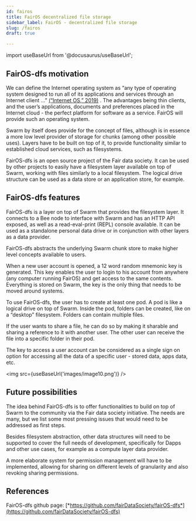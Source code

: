 ```yaml
---
id: fairos
title: FairOS decentralized file storage
sidebar_label: FairOS - decentralized file storage
slug: /fairos
draft: true

---
```

import useBaseUrl from '@docusaurus/useBaseUrl';

## FairOS-dfs motivation

We can define the Internet operating system as “any type of operating system designed to run all of its applications and services through an Internet client …” [(“Internet OS,” 2019)](https://www.zotero.org/google-docs/?ikiHo2) . The advantages being thin clients, and the user’s applications, documents and preferences placed in the Internet cloud - the perfect platform for software as a service. FairOS will provide such an operating system.

Swarm by itself does provide for the concept of files, although is in essence a more low level provider of storage for chunks (among other possible uses). Layers have to be built on top of it, to provide functionality similar to established cloud services, such as filesystems.

FairOS-dfs is an open source project of the Fair data society. It can be used by other projects to easily have a filesystem layer available on top of Swarm, working with files similarly to a local filesystem. The logical drive structure can be used as a data store or an application store, for example.

## FairOS-dfs features

FairOS-dfs is a layer on top of Swarm that provides the filesystem layer. It connects to a Bee node to interface with Swarm and has an HTTP API exposed, as well as a read-eval-print (REPL) console available. It can be used as a standalone personal data drive or in conjunction with other layers as a data provider.

FairOS-dfs abstracts the underlying Swarm chunk store to make higher level concepts available to users.

When a new user account is opened, a 12 word random mnemonic key is generated. This key enables the user to login to his account from anywhere (any computer running FairOS) and get access to the same contents. Everything is stored on Swarm, the key is the only thing that needs to be moved around systems.

To use FairOS-dfs, the user has to create at least one pod. A pod is like a logical drive on top of Swarm. Inside the pod, folders can be created, like on a “desktop” filesystem. Folders can contain multiple files.

If the user wants to share a file, he can do so by making it sharable and sharing a reference to it with another user. The other user can receive the file into a specific folder in their pod.

The key to access a user account can be considered as a single sign on option for accessing all the data of a specific user - stored data, apps data, etc.


<img src={useBaseUrl('images/image10.png')} />


## Future possibilities

The idea behind FairOS-dfs is to offer functionalities to build on top of Swarm to the community via the Fair data society initiative. The needs are many, but we list some most pressing issues that would need to be addressed as first steps.

Besides filesystem abstraction, other data structures will need to be supported to cover the full needs of development, specifically for Dapps and other use cases, for example as a compute layer data provider.

A more elaborate system for permission management will have to be implemented, allowing for sharing on different levels of granularity and also revoking sharing permissions.

## References

FairOS-dfs github page: [*https://github.com/fairDataSociety/fairOS-dfs*](https://github.com/fairDataSociety/fairOS-dfs)
